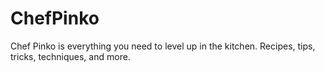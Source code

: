 # ChefPinko
Chef Pinko is everything you need to level up in the kitchen. Recipes, tips, tricks, techniques, and more.
